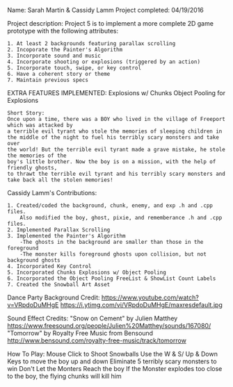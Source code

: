 Name: Sarah Martin & Cassidy Lamm
Project completed: 04/19/2016 

Project description: Project 5 is to implement a more complete 2D game prototype
					 with the following attributes:
	
	1. At least 2 backgrounds featuring parallax scrolling
	2. Incoporate the Painter's Algorithm 
	3. Incorporate sound and music
	4. Incorporate shooting or explosions (triggered by an action)
	5. Incorporate touch, swipe, or key control
	6. Have a coherent story or theme
	7. Maintain previous specs
	
EXTRA FEATURES IMPLEMENTED:
	Explosions w/ Chunks
	Object Pooling for Explosions		

	Short Story:
    Once upon a time, there was a BOY who lived in the village of Freeport which was attacked by 
    a terrible evil tyrant who stole the memories of sleeping children in 
    the middle of the night to fuel his terribly scary monsters and take over 
    the world! But the terrible evil tyrant made a grave mistake, he stole the memories of the 
    boy's little brother. Now the boy is on a mission, with the help of friendly ghosts,
	to thrawt the terrible evil tyrant and his terribly scary monsters and take back all the stolen memories! 
		
Cassidy Lamm's Contributions:

	1. Created/coded the background, chunk, enemy, and exp .h and .cpp files. 
		Also modified the boy, ghost, pixie, and rememberance .h and .cpp files.
	2. Implemented Parallax Scrolling
	3. Implemented the Painter's Algorithm
		-The ghosts in the background are smaller than those in the foreground
		-The monster kills foreground ghosts upon collision, but not background ghosts
	4. Incorporated Key Control
	5. Incorporated Chunks Explosions w/ Object Pooling
	6. Incorporated the Object Pooling FreeList & ShowList Count Labels
	7. Created the Snowball Art Asset 
	

Dance Party Background Credit:
	https://www.youtube.com/watch?v=VRpdoDuMHgE
	https://i.ytimg.com/vi/VRpdoDuMHgE/maxresdefault.jpg

Sound Effect Credits:
	"Snow on Cement" by Julien Matthey
		https://www.freesound.org/people/Julien%20Matthey/sounds/167080/	
	"Tomorrow" by Royalty Free Music from Bensound
		http://www.bensound.com/royalty-free-music/track/tomorrow
	

How To Play:
	Mouse Click to Shoot Snowballs 
	Use the W & S/ Up & Down Keys to move the boy up and down
	Eliminate 5 terribly scary monsters to win
	Don't Let the Monters Reach the boy
	If the Monster explodes too close to the boy, the flying chunks will kill him
